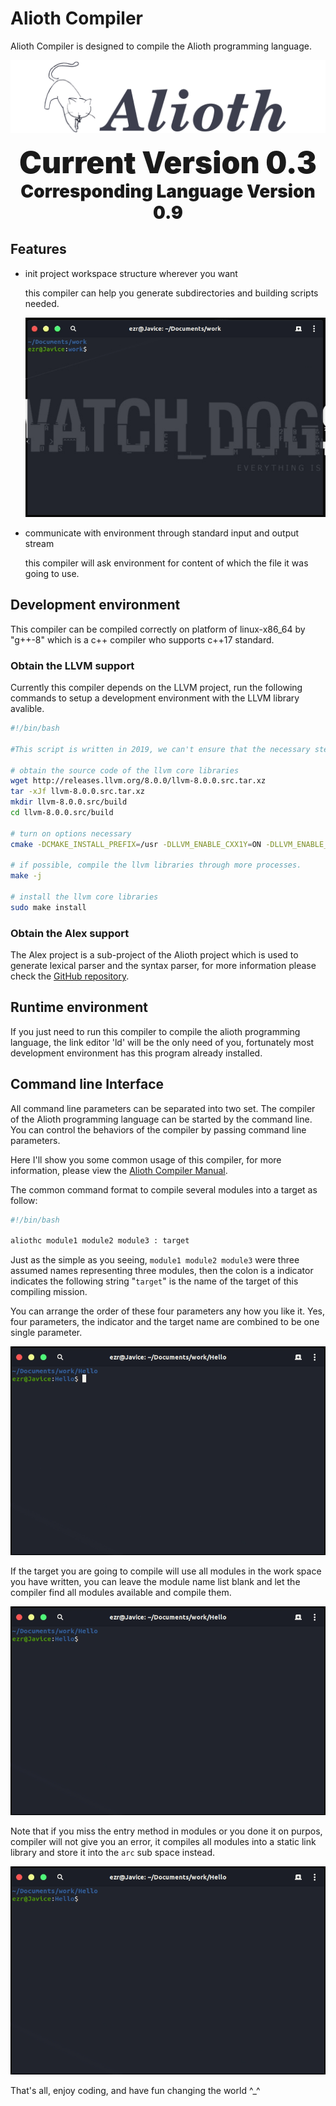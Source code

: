 # Alioth Compiler

Alioth Compiler is designed to compile the Alioth programming language.

![](doc/res/img/icon_with_text.png)

<div style="text-align:center;">
<span style="margin:0 auto;font-size:48px;font-weight:900;">Current Version 0.3</span><br/>
<span style="margin:0 auto;font-size:28px;font-weight:900;">Corresponding Language Version 0.9</span>
</div>

## Features

- init project workspace structure wherever you want

    this compiler can help you generate subdirectories and building scripts needed.

    ![](doc/res/img/init.gif)
- communicate with environment through standard input and output stream

    this compiler will ask environment for content of which the file it was going to use.

## Development environment

This compiler can be compiled correctly on platform of linux-x86_64 by "g++-8" which is a c++ compiler who supports c++17 standard.

### Obtain the LLVM support

Currently this compiler depends on the LLVM project, run the following commands to setup a development environment with the LLVM library avalible.

~~~bash
#!/bin/bash

#This script is written in 2019, we can't ensure that the necessary steps building an available llvm environment doesn't change at the time you're reading this.

# obtain the source code of the llvm core libraries
wget http://releases.llvm.org/8.0.0/llvm-8.0.0.src.tar.xz
tar -xJf llvm-8.0.0.src.tar.xz
mkdir llvm-8.0.0.src/build
cd llvm-8.0.0.src/build

# turn on options necessary
cmake -DCMAKE_INSTALL_PREFIX=/usr -DLLVM_ENABLE_CXX1Y=ON -DLLVM_ENABLE_EH=ON -DLLVM_ENABLE_RTTI=ON -DLLVM_ENABLE_PEDANTIC=OFF ..

# if possible, compile the llvm libraries through more processes.
make -j

# install the llvm core libraries
sudo make install
~~~

### Obtain the Alex support

The Alex project is a sub-project of the Alioth project which is used to generate lexical parser and the syntax parser, for more information please check the [GitHub repository](https://github.com/dn-ezr/alex).

## Runtime environment

If you just need to run this compiler to compile the alioth programming language, the link editor 'ld' will be the only need of you, fortunately most development environment has this program already installed.

## Command line Interface
All command line parameters can be separated into two set.
The compiler of the Alioth programming language can be started by the command line. You can control the behaviors of the compiler by passing command line parameters.

Here I'll show you some common usage of this compiler, for more information, please view the [Alioth Compiler Manual](doc/Alioth%20Compiler%20Manual.md).

The common command format to compile several modules into a target as follow:

~~~bash
#!/bin/bash

aliothc module1 module2 module3 : target
~~~

Just as the simple as you seeing, `module1 module2 module3` were three assumed names representing three modules, then the colon is a indicator indicates the following string "`target`" is the name of the target of this compiling mission.

You can arrange the order of these four parameters any how you like it. Yes, four parameters, the indicator and the target name are combined to be one single parameter.

![](doc/res/img/firstmodule.gif)

If the target you are going to compile will use all modules in the work space you have written, you can leave the module name list blank and let the compiler find all modules available and compile them.

![](doc/res/img/targetonly.gif)

Note that if you miss the entry method in modules or you done it on purpos, compiler will not give you an error, it compiles all modules into a static link library and store it into the `arc` sub space instead.

![](doc/res/img/static.gif)

That's all, enjoy coding, and have fun changing the world ^_^